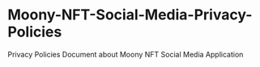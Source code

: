 # Moony-NFT-Social-Media-Privacy-Policies
Privacy Policies Document about Moony NFT Social Media Application

